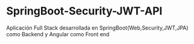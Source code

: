 # SpringBoot-Security-JWT-API
Aplicación Full Stack desarrollada en SpringBoot(Web,Security,JWT,JPA) como Backend y Angular como Front end
